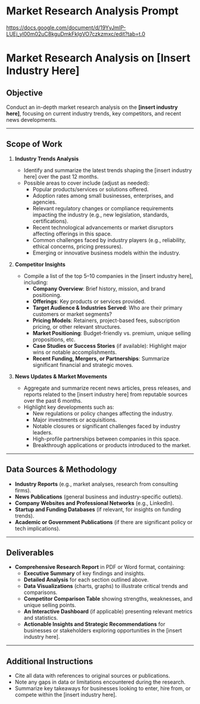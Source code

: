 # Market Research Analysis  Prompt

https://docs.google.com/document/d/19YyJmIP-LUEj_yl00m02uC8kguDmkFklgVO7czkzmxc/edit?tab=t.0

# Market Research Analysis on [Insert Industry Here]

## Objective
Conduct an in-depth market research analysis on the **[insert industry here]**, focusing on current industry trends, key competitors, and recent news developments.

---

## Scope of Work

1. **Industry Trends Analysis**
   - Identify and summarize the latest trends shaping the [insert industry here] over the past 12 months.
   - Possible areas to cover include (adjust as needed):
     - Popular products/services or solutions offered.
     - Adoption rates among small businesses, enterprises, and agencies.
     - Relevant regulatory changes or compliance requirements impacting the industry (e.g., new legislation, standards, certifications).
     - Recent technological advancements or market disruptors affecting offerings in this space.
     - Common challenges faced by industry players (e.g., reliability, ethical concerns, pricing pressures).
     - Emerging or innovative business models within the industry.

2. **Competitor Insights**
   - Compile a list of the top 5–10 companies in the [insert industry here], including:
     - **Company Overview**: Brief history, mission, and brand positioning.
     - **Offerings**: Key products or services provided.
     - **Target Audience & Industries Served**: Who are their primary customers or market segments?
     - **Pricing Models**: Retainers, project-based fees, subscription pricing, or other relevant structures.
     - **Market Positioning**: Budget-friendly vs. premium, unique selling propositions, etc.
     - **Case Studies or Success Stories** (if available): Highlight major wins or notable accomplishments.
     - **Recent Funding, Mergers, or Partnerships**: Summarize significant financial and strategic moves.

3. **News Updates & Market Movements**
   - Aggregate and summarize recent news articles, press releases, and reports related to the [insert industry here] from reputable sources over the past 6 months.
   - Highlight key developments such as:
     - New regulations or policy changes affecting the industry.
     - Major investments or acquisitions.
     - Notable closures or significant challenges faced by industry leaders.
     - High-profile partnerships between companies in this space.
     - Breakthrough applications or products introduced to the market.

---

## Data Sources & Methodology

- **Industry Reports** (e.g., market analyses, research from consulting firms).
- **News Publications** (general business and industry-specific outlets).
- **Company Websites and Professional Networks** (e.g., LinkedIn).
- **Startup and Funding Databases** (if relevant, for insights on funding trends).
- **Academic or Government Publications** (if there are significant policy or tech implications).

---

## Deliverables

- **Comprehensive Research Report** in PDF or Word format, containing:
  - **Executive Summary** of key findings and insights.
  - **Detailed Analysis** for each section outlined above.
  - **Data Visualizations** (charts, graphs) to illustrate critical trends and comparisons.
  - **Competitor Comparison Table** showing strengths, weaknesses, and unique selling points.
  - **An Interactive Dashboard** (if applicable) presenting relevant metrics and statistics.
  - **Actionable Insights and Strategic Recommendations** for businesses or stakeholders exploring opportunities in the [insert industry here].

---

## Additional Instructions

- Cite all data with references to original sources or publications.
- Note any gaps in data or limitations encountered during the research.
- Summarize key takeaways for businesses looking to enter, hire from, or compete within the [insert industry here].




